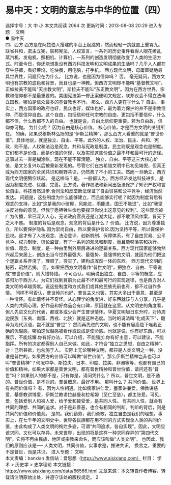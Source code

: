 # 易中天：文明的意志与中华的位置（四）

选择字号：大 中 小   本文共阅读 2064 次 更新时间：2013-08-08 20:29
进入专题： 文明  
● 易中天  
四、西方
西方是在阿拉伯人搭建的平台上起跳的，然而轻轻一跳就直上重霄九。联省共和，君主立宪，联邦宪法，人权宣言，一系列的历史事件看得人眼花缭乱.蒸汽机、发电机、照相机、计算机，一系列的创造发明彻底改变了人类的生活方式。时至今日，你还能想象没有西方科技发明和文明成果的生活吗？几乎人人都在穿牛仔裤，看好莱坞，吃快餐，用电脑，打手机。
西方现代文明，毋庸置疑地最具世界性，问题只在为什么。
比方说，也是因为信仰吗？
否。
毫无疑问，西方文明也有宗教的底色和背景，而且也是一神教。但西方文明却不能叫“基督教文明”，正如拉美不能叫“天主教文明”，斯拉夫不能叫“东正教文明”。因为在西方世界，宗教和信仰都不是最重要的。美国宪法第一修正案便明文规定，联邦议会不得立法确立国教，哪怕是信众最多的基督教也不行。
那么，西方人更在乎什么？
自由。
事实上，西方国家的政府也好，民众也好，媒体也好，最为着力保护的并不是宗教信仰，而是信仰自由。这个自由，包括信仰任何宗教的自由，更包括不要信仰，什么都不信，什么教都不入的自由。
也就是说，自由比信仰更重要。若为自由故，信仰亦可抛。
为什么呢？
因为自由是核心价值。
核心价值，才是西方文明的关键所在。
的确，如果说穆斯林弘扬的是“伊斯兰精神”，那么西方人看重的就是“普世价值”。具体地说，就是独立、自由、平等。此外的人权、法治、民主、共和、宪政，则不是。人权和法治是观念，共和与宪政是制度，民主则既是观念也是制度。它们都不是价值，而是价值的体现，以及实现这些价值之最不坏和最可行的途径。这事过去一直是糊涂账，现在不能不算清楚。
独立、自由、平等这三大核心价值，是文艺复兴以后被重新发现的。尽管它们在古希腊文明中已初见端倪，但真正成为西方国家的全民共识和朝野共识，仍然费了不小的工夫。然而一旦确立，西方现代文明便腾空跃起。
是这样吗？是。
一般都认为，西方经济发达科技进步，是因为制度先进、优越、完善。比方说，著作权法和新闻出版法保护了知识产权和言论自由，科技当然进步.合同法和反垄断法保证了自由贸易和公平竞争，经济当然发达。
问题是，这些制度为什么能够建立，而且能够实行呢？就因为制度背后有观念的支持，比如“这是我的小破屋，风能进，雨能进，国王不能进”，比如“我坚决反对你的意见，但我宁愿牺牲生命也要捍卫你说出这意见的权利”。这些观念被广为传播，早已深入人心，无论政府官员还是江湖大佬，都不敢顶风作案，冒天下之大不韪。
制度的背后是观念，观念的背后是什么？
价值。
比方说，因为尊重独立，所以要保护隐私.因为崇尚自由，所以要保护言论.因为坚持平等，所以要保护民权。这才有了人权观念、法治意识、创新机制、保障体系，有了自由贸易、公平竞争、权力制衡、舆论监督，有了一系列的观念和制度，而且能够落实和执行。
价值、观念、制度，是一种由里到外层层递进的逻辑关系。西方现代国家能够勃然兴起后来居上，创造出当今世界最强大、最强势、最强悍的文明，就因为他们把这个逻辑关系弄清了，理顺了，夯实了，建构成浑然一体的东西。
西方现代文明的秘密，昭然若揭。
但，如果把西方文明看作“普世文明”，把独立、自由、平等说成“普世价值”，则大错特错。
不可否认，明确说出独立、自由、平等的概念，应该归功于西方人。为它们找到目前为止最不坏和最可行的实现途径，也是西方对人类文明的卓越贡献。说这些制度和方式我们或其他民族先前也有，都不过自作多情。
同样不可否认，普世倾向也好，普世主义也罢，其实大多出于善意，甚至是一种情怀。有此情怀并不奇怪。从心理学的角度讲，好东西就该与人分享，几乎是人类的共同心理。好作品和好商品会有口碑，原因就在这里。从文明史的角度看，但凡先进文化的代表，都或多或少会产生普世情怀。华夏文明旭日东升时，对待周边民族（东夷、南蛮、西戎、北狄）就是这种态度。当时的说法叫“化成天下”，翻译为现代汉语，岂不就是“普世”？
然而再先进的文明，也不能有居高临下唯我正确的优越感，哪怕这优越感被看作或说成是使命感。也就是说，你有好东西，可以展示，不能炫耀.你有好办法，可以介绍，不能强加.你有好主意，可以建议，不能指挥。所有的决定都得别人自己来做。如此，才符合“独立之思想，自由之精神”。
对！己所甚欲，也勿施于人。
实际上无论哪种文明，都只是人类文明之一种，没谁是普世的。如果西方的价值可以叫做“普世价值”，那么伊斯兰精神岂非也可以叫“普世精神”？何况中华、斯拉夫、日本、印度、拉美、非洲等等，也都有自己的价值和精神。如果大家都是普世文明，都有普世精神和普世价值，请问还有“普世”吗？如果别人的都不是，只有你是，请问凭什么？
所以，普世文明，是不通的。普世价值，是不对的。普世概念，最好不用。
那叫什么？
共同价值。
世界上有共同价值吗？
有，因为人性相通。比如儒家讲仁爱，墨家讲兼爱，佛教讲慈爱，基督教讲博爱，伊斯兰教讲拉赫曼和拉希姆（至仁至慈），都主张爱。可见，爱，包括爱别人和被人爱，给予爱和接受爱，是共同人性。
有共同人性，就会有共同的理想、共同的追求。对于是非善恶，也会有相同的判断。判断的背后，则是共同的价值和价值观。
是的。我们勤劳，我们勇敢，独立自由是我们的理想。事实上，在七千年的文明史中，世界各民族都在用不同的方式实现全人类的共同价值，由此构成了人类文明的绚烂多姿，可谓“共同追求，各自实现”。因此，文明应该求同，文化可以存异。未来世界，出现的将是这样一种求同存异的“第四代文明”。它将不再由民族、地区或宗教来命名，而应该叫做“人类文明”。
也因此，我们的原则应该是──
人类文明，共同价值，实事求是，推进共识。
换言之，重要的不是普世，而是共识。
    进入专题： 文明  
本文责编：banxian
发信站：爱思想（https://www.aisixiang.com）
栏目： 学术 > 历史学 > 史学理论
本文链接：https://www.aisixiang.com/data/66566.html
文章来源：本文转自作者博客，转载请注明原始出处，并遵守该处的版权规定。
2